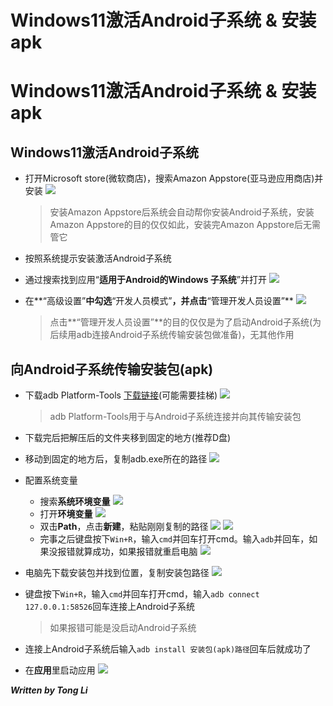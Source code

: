 # Windows11激活Android子系统 & 安装apk

# Windows11激活Android子系统 & 安装apk

## Windows11激活Android子系统

- 打开Microsoft store(微软商店)，搜索Amazon Appstore(亚马逊应用商店)并安装
  ![](https://pic.imgdb.cn/item/64acc1191ddac507cc42093d.jpg)

  > 安装Amazon Appstore后系统会自动帮你安装Android子系统，安装Amazon Appstore的目的仅仅如此，安装完Amazon Appstore后无需管它
  
- 按照系统提示安装激活Android子系统

- 通过搜索找到应用“**适用于Android的Windows 子系统**”并打开
  ![](https://pic.imgdb.cn/item/64acc3021ddac507cc488ab3.jpg)

- 在**“高级设置”**中勾选**“开发人员模式”**，并点击**“管理开发人员设置”**
  ![](https://pic.imgdb.cn/item/64acc4491ddac507cc4d19ad.jpg)

  > 点击**“管理开发人员设置”**的目的仅仅是为了启动Android子系统(为后续用adb连接Android子系统传输安装包做准备)，无其他作用

   

## 向Android子系统传输安装包(apk)

- 下载adb Platform-Tools
  [下载链接](https://developer.android.com/studio/releases/platform-tools?hl=zh-cn)(可能需要挂梯)
  ![](https://pic.imgdb.cn/item/64acc6051ddac507cc537792.jpg)

  > adb Platform-Tools用于与Android子系统连接并向其传输安装包

- 下载完后把解压后的文件夹移到固定的地方(推荐D盘)

- 移动到固定的地方后，复制adb.exe所在的路径
  ![](https://pic.imgdb.cn/item/64acc7d41ddac507cc5bf80f.jpg)

- 配置系统变量

  - 搜索**系统环境变量**
    ![](https://pic.imgdb.cn/item/64acc6bc1ddac507cc56db04.jpg)
  - 打开**环境变量**
    ![](https://pic.imgdb.cn/item/64acc6fb1ddac507cc57fdb2.jpg)
  - 双击**Path**，点击**新建**，粘贴刚刚复制的路径
    ![](https://pic.imgdb.cn/item/64acc83d1ddac507cc5e22ff.jpg)
    ![](https://pic.imgdb.cn/item/64acc8af1ddac507cc6054ff.jpg)
  - 完事之后键盘按下`Win+R`，输入`cmd`并回车打开cmd。输入`adb`并回车，如果没报错就算成功，如果报错就重启电脑
    ![](https://pic.imgdb.cn/item/64acc9601ddac507cc6341bb.jpg)

  

- 电脑先下载安装包并找到位置，复制安装包路径
  ![](https://pic.imgdb.cn/item/64accac21ddac507cc69cb02.jpg)

- 键盘按下`Win+R`，输入`cmd`并回车打开cmd，输入`adb connect 127.0.0.1:58526`回车连接上Android子系统

  > 如果报错可能是没启动Android子系统

- 连接上Android子系统后输入`adb install 安装包(apk)路径`回车后就成功了

- 在**应用**里启动应用
  ![](https://pic.imgdb.cn/item/64accc4e1ddac507cc70603a.jpg)



***Written by Tong Li***


